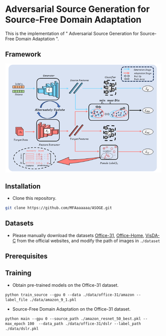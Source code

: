 # Adversarial Source Generation for Source-Free Domain Adaptation
This is the implementation of " Adversarial Source Generation for Source-Free Domain Adaptation ".
## Framework
![image](https://github.com/MFAaaaaaa/ASOGE/blob/master/frame/frame.png)
## Installation
* Clone this repository.
```bash
git clone https://github.com/MFAaaaaaa/ASOGE.git
```
## Datasets
* Please manually download the datasets [Office-31](https://drive.google.com/file/d/0B4IapRTv9pJ1WGZVd1VDMmhwdlE/view), [Office-Home](https://drive.google.com/file/d/0B81rNlvomiwed0V1YUxQdC1uOTg/view), [VisDA-C](https://github.com/VisionLearningGroup/taskcv-2017-public/tree/master/classification) from the official websites, and modify the path of images in ``` ./dataset ```
## Prerequisites

## Training
* Obtain pre-trained models on the Office-31 dataset.
```
python train_source --gpu 0 --data ./data/office-31/amazon --label_file ./data/amazon_9_1.pkl
```
* Source-Free Domain Adaptation on the Office-31 dataset.
```
python main --gpu 0 --source_path ./amazon_resnet_50_best.pkl --max_epoch 100  --data_path ./data/office-31/dslr --label_path ./data/dslr.pkl
```
